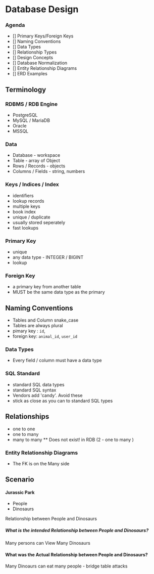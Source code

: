 # Database Design

### Agenda
- [] Primary Keys/Foreign Keys
- [] Naming Conventions
- [] Data Types
- [] Relationship Types
- [] Design Concepts
- [] Database Normalization
- [] Entity Relationship Diagrams
- [] ERD Examples

## Terminology

### RDBMS / RDB Engine
 - PostgreSQL
 - MySQL / MariaDB
 - Oracle
 - MSSQL

### Data
- Database - workspace
- Table - array of Object
- Rows / Records - objects
- Columns / Fields - string, numbers

 ### Keys / Indices / Index
  - identifiers
  - lookup records
  - multiple keys
  - book index
  - unique / duplicate
  - usually stored seperately
  - fast lookups

### Primary Key
  - unique
  - any data type - INTEGER / BIGINT
  - lookup

### Foreign Key
  - a primary key from another table
  - MUST be the same data type as the primary

## Naming Conventions
- Tables and Column snake_case
- Tables are always plural
- pimary key : `id`,
- foreign key: `animal_id`, `user_id`

### Data Types
  - Every field / column must have a data type

### SQL Standard
  - standard SQL data types
  - standard SQL syntax
  - Vendors add 'candy'. Avoid these
  - stick as close as you can to standard SQL types

## Relationships
 - one to one
 - one to many
 - many to many ** Does not exist! in RDB
 (2 - one to many )

 ### Entity Relationship Diagrams
 - The FK is on the Many side


 ## Scenario
 #### Jurassic Park

- People
- Dinosaurs

 Relationship between People and Dinosaurs
 ##### What is the intended Relationship between People and Dinosaurs?
 Many persons can View Many Dinosaurs

 #### What was the Actual Relationship between People and Dinosaurs?
 Many Dinoaurs can eat many people - bridge table attacks
